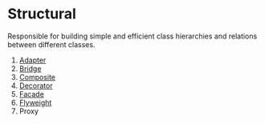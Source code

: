 # Structural

Responsible for building simple and efficient class hierarchies and relations between different classes.

1. [Adapter](adapter)
1. [Bridge](bridge)
1. [Composite](composite)
1. [Decorator](decorator)
1. [Facade](facade)
1. [Flyweight](flyweight)
1. Proxy
